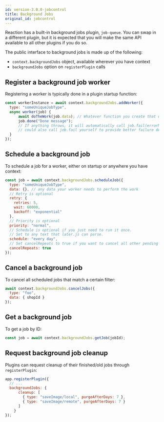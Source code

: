 ```yaml
---
id: version-3.0.0-jobcontrol
title: Background Jobs
original_id: jobcontrol
---
```


Reaction has a built-in background jobs plugin, `job-queue`. You can swap in a different plugin, but it is expected that you will make the same API available to all other plugins if you do so.

The public interface to background jobs is made up of the following:
- `context.backgroundJobs` object, available wherever you have context
- `backgroundJobs` option on `registerPlugin` calls

## Register a background job worker

Registering a worker is typically done in a plugin startup function:

```js
const workerInstance = await context.backgroundJobs.addWorker({
  type: "someUniqueJobType",
  async worker(job) {
      await doTheWork(job.data); // Whatever function you create that does the task
      job.done("Done message");
      // If anything throws, it will automatically call job.fail(errorMessage), but you
      // could also call job.fail yourself to provide better failure details.
  }
});
```

## Schedule a background job

To schedule a job for a worker, either on startup or anywhere you have context:

```js
const job = await context.backgroundJobs.scheduleJob({
  type: "someUniqueJobType",
  data: {}, // any data your worker needs to perform the work
  // Retry is optional
  retry: {
    retries: 5,
    wait: 60000,
    backoff: "exponential"
  },
  // Priority is optional
  priority: "normal",
  // Schedule is optional if you just need to run it once.
  // Set to any text that later.js can parse.
  schedule: "every day",
  // Set cancelRepeats to true if you want to cancel all other pending jobs with the same type
  cancelRepeats: true
});
```

## Cancel a background job

To cancel all scheduled jobs that match a certain filter:

```js
await context.backgroundJobs.cancelJobs({
  type: "foo",
  data: { shopId }
});
```

## Get a background job

To get a job by ID:

```js
const job = await context.backgroundJobs.getJob(jobId);
```

## Request background job cleanup

Plugins can request cleanup of their finished/old jobs through `registerPlugin`:

```js
app.registerPlugin({
  // ...
  backgroundJobs: {
      cleanup: [
        { type: "saveImage/local", purgeAfterDays: 7 },
        { type: "saveImage/remote", purgeAfterDays: 7 }
      ]
    }
});
```
